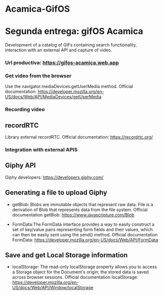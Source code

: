 # Acamica-GifOS

# Segunda entrega: gifOS Acamica

Development of a catalog of GIFs containing search functionality, interaction with an external API and capture of video.

### Url productiva: https://gifos-acamica.web.app

### Get video from the browser

Use the navigator.mediaDevices.getUserMedia method.
Official documentation: https://developer.mozilla.org/en-US/docs/Web/API/MediaDevices/getUserMedia

### Recording video

## recordRTC

Library external recordRTC.
Official documentation: https://recordrtc.org/

### Integration with external APIS

## Giphy API

Giphy developers: https://developers.giphy.com/

## Generating a file to upload Giphy

- getBlob: Blobs are immutable objects that represent raw data. File is a derivation of Blob that represents data from the file system.
  Official documentation getBlob: https://www.javascripture.com/Blob

- FormData:The FormData interface provides a way to easily construct a set of key/value pairs representing form fields and their values, which can then be easily sent using the send() method.
  Official documentation FormData: https://developer.mozilla.org/en-US/docs/Web/API/FormData

## Save and get Local Storage information

- localStorage: The read-only localStorage property allows you to access a Storage object for the Document's origin; the stored data is saved across browser sessions.
  Official documentation localStorage: https://developer.mozilla.org/en-US/docs/Web/API/Window/localStorage
